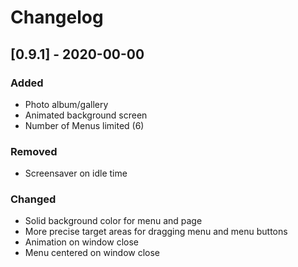 # Changelog

## [0.9.1] - 2020-00-00

### Added

- Photo album/gallery
- Animated background screen
- Number of Menus limited (6)

### Removed

- Screensaver on idle time

### Changed

- Solid background color for menu and page
- More precise target areas for dragging menu and menu buttons
- Animation on window close
- Menu centered on window close
